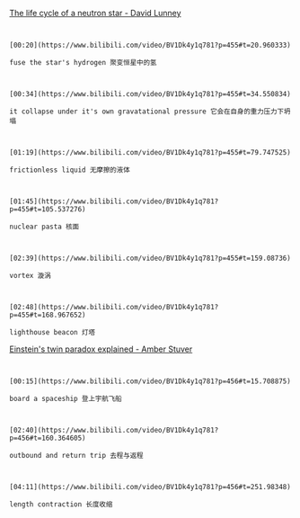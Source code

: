 [The life cycle of a neutron star - David Lunney](https://www.bilibili.com/video/BV1Dk4y1q781?p=455)

```ad-note


[00:20](https://www.bilibili.com/video/BV1Dk4y1q781?p=455#t=20.960333)

fuse the star's hydrogen 聚变恒星中的氢

```

```ad-note


[00:34](https://www.bilibili.com/video/BV1Dk4y1q781?p=455#t=34.550834)

it collapse under it's own gravatational pressure 它会在自身的重力压力下坍塌

```

```ad-note


[01:19](https://www.bilibili.com/video/BV1Dk4y1q781?p=455#t=79.747525)

frictionless liquid 无摩擦的液体

```

```ad-note


[01:45](https://www.bilibili.com/video/BV1Dk4y1q781?p=455#t=105.537276)

nuclear pasta 核面

```
```ad-note


[02:39](https://www.bilibili.com/video/BV1Dk4y1q781?p=455#t=159.08736)

vortex 漩涡

```
```ad-note


[02:48](https://www.bilibili.com/video/BV1Dk4y1q781?p=455#t=168.967652)

lighthouse beacon 灯塔

```


[Einstein's twin paradox explained - Amber Stuver](https://www.bilibili.com/video/BV1Dk4y1q781?p=456)

```ad-note


[00:15](https://www.bilibili.com/video/BV1Dk4y1q781?p=456#t=15.708875)

board a spaceship 登上宇航飞船

```

```ad-note


[02:40](https://www.bilibili.com/video/BV1Dk4y1q781?p=456#t=160.364605)

outbound and return trip 去程与返程

```

```ad-note


[04:11](https://www.bilibili.com/video/BV1Dk4y1q781?p=456#t=251.98348)

length contraction 长度收缩

```